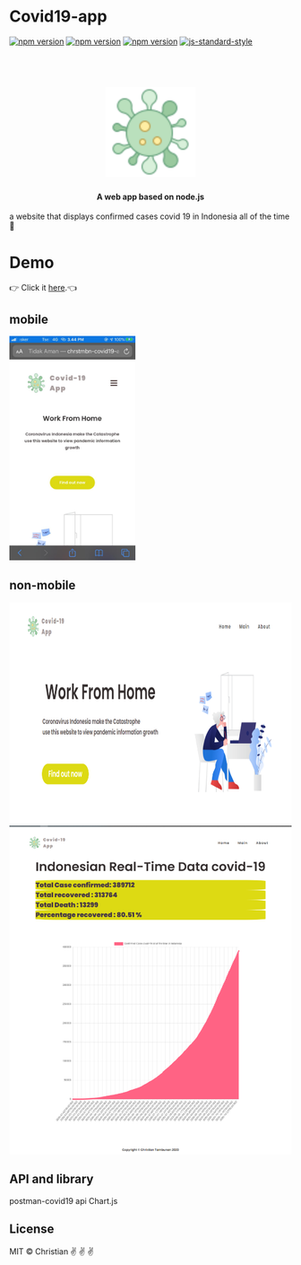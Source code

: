 # Covid19-app
[![npm version](https://badge.fury.io/js/express.svg)](https://badge.fury.io/js/express)
[![npm version](https://badge.fury.io/js/postman-request.svg)](https://badge.fury.io/js/postman-request)
[![npm version](https://badge.fury.io/js/heroku.svg)](https://badge.fury.io/js/heroku)
[![js-standard-style](https://img.shields.io/badge/code%20style-standard-brightgreen.svg?style=flat)](https://github.com/feross/standard)

<h1 align="center">
  <br>
  <img src="https://github.com/ceteee/covid19-app/blob/master/public/img/nav-icon.png" alt="cov19" width="160">
</h1>

<h4 align="center">A web app based on node.js</h4>

a website that displays confirmed cases  covid 19 in Indonesia  all of the time :rocket:

# Demo
👉 Click it <a href="https://chrstmbn-covid19-app.herokuapp.com/">here</a>.:point_left:
<br>

## mobile
<img src="public/screenshoots/1.jpeg" height="400px">

## non-mobile
<img src="public/screenshoots/2.png" height="400px">

<img src="public/screenshoots/3.png">




## API and library
postman-covid19 api
Chart.js




## License

MIT  © Christian :v: :v: :v:

